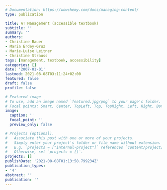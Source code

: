 ```yaml
---
# Documentation: https://wowchemy.com/docs/managing-content/
type: publication

title: AT Management (accessible textbook)
subtitle: ''
summary: ''
authors:
- Christine Bauer
- Maria Erdey-Gruz
- Marie-Luise Leitner
- Christine Strauss
tags: [management, textbook, accessibility]
categories: []
date: '2007-01-01'
lastmod: 2021-08-08T03:11:24+02:00
featured: false
draft: false
profile: false

# Featured image
# To use, add an image named `featured.jpg/png` to your page's folder.
# Focal points: Smart, Center, TopLeft, Top, TopRight, Left, Right, BottomLeft, Bottom, BottomRight.
image:
  caption: ''
  focal_point: ''
  preview_only: false

# Projects (optional).
#   Associate this post with one or more of your projects.
#   Simply enter your project's folder or file name without extension.
#   E.g. `projects = ["internal-project"]` references `content/project/deep-learning/index.md`.
#   Otherwise, set `projects = []`.
projects: []
publishDate: '2021-08-08T01:13:58.799234Z'
publication_types:
- '4'
abstract: ''
publication: ''
---
```

